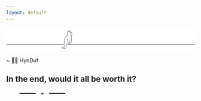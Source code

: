 ```yaml
---
layout: default
---
```



  
 <img src="img/catppuccin-cat-footer.png" alt="cat-footer" >
  
  
<p>~ 🌸🐳 HynDuf</p>
  
## In the end, would it all be worth it? 

         ━━━━━━  ❖  ━━━━━━
 
